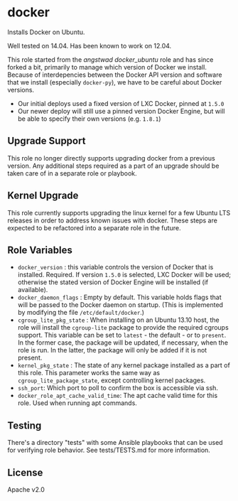 docker
======

Installs Docker on Ubuntu.

Well tested on 14.04. Has been known to work on 12.04.

This role started from the *angstwad* *docker_ubuntu* role and has since forked a bit, primarily
to manage which version of Docker we install. Because of interdepencies between the Docker API
version and software that we install (especially `docker-py`), we have to be careful about
Docker versions.

  - Our initial deploys used a fixed version of LXC Docker, pinned at `1.5.0`
  - Our newer deploy will still use a pinned version Docker Engine, but will be able to specify
    their own versions (e.g. `1.8.1`)

Upgrade Support
---------------

This role no longer directly supports upgrading docker from a previous version. Any additional
steps required as a part of an upgrade should be taken care of in a separate role or playbook.


Kernel Upgrade
--------------

This role currently supports upgrading the linux kernel for a few Ubuntu LTS releases in order
to address known issues with docker. These steps are expected to be refactored into a separate
role in the future.

Role Variables
--------------

  - `docker_version` : this variable controls the version of Docker that is installed. Required.
    If version `1.5.0` is selected, LXC Docker will be used; otherwise the stated version of
    Docker Engine will be installed (if available).
  - `docker_daemon_flags` : Empty by default. This variable holds flags that will be passed to
    the Docker daemon on startup. (This is implemented by modifying the file `/etc/default/docker`.)
  - `cgroup_lite_pkg_state` : When installing on an Ubuntu 13.10 host, the role will install the
    `cgroup-lite` package to provide the required cgroups support. This variable can be set to
    `latest` - the default - or to `present`. In the former case, the package will be updated, if
    necessary, when the role is run. In the latter, the package will only be added if it is not
    present.
  - `kernel_pkg_state` : The state of any kernel package installed as a part of this role.
    This parameter works the same way as `cgroup_lite_package_state`, except controlling
    kernel packages.
  - `ssh_port`: Which port to poll to confirm the box is accessible via ssh.
  - `docker_role_apt_cache_valid_time`: The apt cache valid time for this role. Used when running
    apt commands.


Testing
-------

There's a directory "tests" with some Ansible playbooks that can be used for verifying role
behavior. See tests/TESTS.md for more information.

License
-------

Apache v2.0
